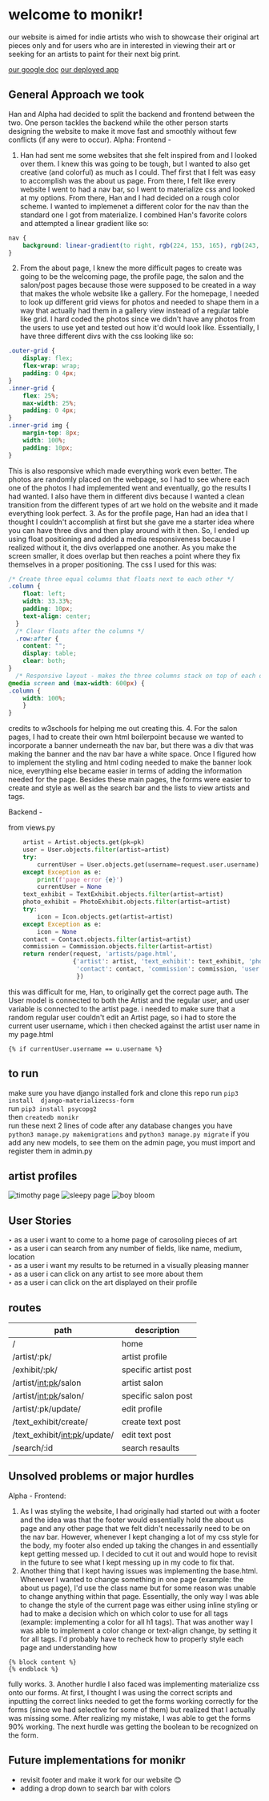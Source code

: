 # welcome to monikr!
our website is aimed for indie artists who wish to showcase their original art pieces only and for users who are in interested in viewing their art or seeking for an artists to paint for their next big print.

[our google doc](https://docs.google.com/document/d/11rEhVdeOcIyXeR_AbS4O5TNEu5aYnJySWabA02gg1sw/edit?usp=sharing)
[our deployed app](https://han-monikr.herokuapp.com/)
## General Approach we took
Han and Alpha had decided to split the backend and frontend between the two. One person tackles the backend while the other person starts designing the website to make it move fast and smoothly without few conflicts (if any were to occur).
Alpha: Frontend -
1. Han had sent me some websites that she felt inspired from and I looked over them. I knew this was going to be tough, but I wanted to also get creative (and colorful) as much as I could. Thef first that I felt was easy to accomplish was the about us page. From there, I felt like every website I went to had a nav bar, so I went to materialize css and looked at my options. From there, Han and I had decided on a rough color scheme. I wanted to implemenet a different color for the nav than the standard one I got from materialize. I combined Han's favorite colors and attempted a linear gradient like so:
```css
nav {
    background: linear-gradient(to right, rgb(224, 153, 165), rgb(243, 167, 243), rgb(206, 73, 206), grey);
}
```
2. From the about page, I knew the more difficult pages to create was going to be the welcoming page, the profile page, the salon and the salon/post pages because those were supposed to be created in a way that makes the whole website like a gallery. For the homepage, I needed to look up different grid views for photos and needed to shape them in a way that actually had them in a gallery view instead of a regular table like grid. I hard coded the photos since we didn't have any photos from the users to use yet and tested out how it'd would look like. Essentially, I have three different divs with the css looking like so:
```css
.outer-grid {
    display: flex;
    flex-wrap: wrap;
    padding: 0 4px;
}
.inner-grid {
    flex: 25%;
    max-width: 25%;
    padding: 0 4px;
}
.inner-grid img {
    margin-top: 8px;
    width: 100%;
    padding: 10px;
}
```
This is also responsive which made everything work even better. The photos are randomly placed on the webpage, so I had to see where each one of the photos I had implemented went and eventually, go the results I had wanted. I also have them in different divs because I wanted a clean transition from the different types of art we hold on the website and it made everything look perfect.
3. As for the profile page, Han had an idea that I thought I couldn't accomplish at first but she gave me a starter idea where you can have three divs and then play around with it then. So, I ended up using float positioning and added a media responsiveness because I realized without it, the divs overlapped one another. As you make the screen smaller, it does overlap but then reaches a point where they fix themselves in a proper positioning. The css I used for this was:
```css
/* Create three equal columns that floats next to each other */
.column {
    float: left;
    width: 33.33%;
    padding: 10px;
    text-align: center;
  }
  /* Clear floats after the columns */
  .row:after {
    content: "";
    display: table;
    clear: both;
}
  /* Responsive layout - makes the three columns stack on top of each other instead of next to each other */
@media screen and (max-width: 600px) {
.column {
    width: 100%;
    }
}
```
credits to w3schools for helping me out creating this.
4. For the salon pages, I had to create their own html boilerpoint because we wanted to incorporate a banner underneath the nav bar, but there was a div that was making the banner and the nav bar have a white space. Once I figured how to implement the styling and html coding needed to make the banner look nice, everything else became easier in terms of adding the information needed for the page.  Besides these main pages, the forms were easier to create and style as well as the search bar and the lists to view artists and tags.

Backend - 

from views.py
```python def page(request, pk):
	artist = Artist.objects.get(pk=pk)
	user = User.objects.filter(artist=artist)
	try:
		currentUser = User.objects.get(username=request.user.username)
	except Exception as e:
		print(f'page error {e}')
		currentUser = None
	text_exhibit = TextExhibit.objects.filter(artist=artist)
	photo_exhibit = PhotoExhibit.objects.filter(artist=artist)
	try:
		icon = Icon.objects.get(artist=artist)
	except Exception as e:
		icon = None
	contact = Contact.objects.filter(artist=artist)
	commission = Commission.objects.filter(artist=artist)
	return render(request, 'artists/page.html',
	              {'artist': artist, 'text_exhibit': text_exhibit, 'photo_exhibit': photo_exhibit,
	               'contact': contact, 'commission': commission, 'user': user, 'currentUser': currentUser, 'icon': icon
	               })
```

this was difficult for me, Han, to originally get the correct page auth. The User model is connected to both the Artist and the regular user, and user variable is connected to the artist page. i needed to make sure that a random regular user couldn't edit an Artist page, so i had to store the current user username, which i then checked against the artist user name in my page.html

```{% if currentUser.username == u.username %}```

## to run
make sure you have django installed
fork and clone this repo
run `pip3 install  django-materializecss-form` <br>
run `pip3 install psycopg2` <br>
then `createdb monikr` <br>
run these next 2 lines of code after any database changes you have <br>
`python3 manage.py makemigrations`
and `python3 manage.py migrate`
if you add any new models, to see them on the admin page, you must
import and register them in admin.py
## artist profiles
![timothy page](https://i.imgur.com/8OBAXP5.png)
![sleepy page](https://i.imgur.com/XbVmxZk.png)
![boy bloom](https://i.imgur.com/qBh51bz.png)
## User Stories
‣ as a user i want to come to a home page of carosoling pieces of art <br>
‣ as a user i can search from any number of fields, like name, medium, location <br>
‣ as a user i want my results to be returned in a visually pleasing manner <br>
‣ as a user i can click on any artist to see more about them <br>
‣ as a user i can click on the art displayed on their profile <br>
## routes
| path | description |
| ---- | ------ |
| / | home |
| /artist/:pk/ | artist profile |
| /exhibit/:pk/ | specific artist post |
| /artist/<int:pk>/salon | artist salon |
| /artist/<int:pk>/salon/<id> | specific salon post |
| /artist/:pk/update/ | edit profile |
| /text_exhibit/create/ | create text post |
| /text_exhibit/<int:pk>/update/ | edit text post |
| /search/:id | search resaults |
## Unsolved problems or major hurdles
Alpha - Frontend:
1. As I was styling the website, I had originally had started out with a footer and the idea was that the footer would essentially hold the about us page and any other page that we felt didn't necessarily need to be on the nav bar. However, whenever I kept changing a lot of my css style for the body, my footer also ended up taking the changes in and essentially kept getting messed up. I decided to cut it out and would hope to revisit in the future to see what I kept messing up in my code to fix that.
2. Another thing that I kept having issues was implementing the base.html. Whenever I wanted to change something in one page (example: the about us page), I'd use the class name but for some reason was unable to change anything within that page. Essentially, the only way I was able to change the style of the current page was either using inline styling or had to make a decision which on which color to use for all tags (example: implementing a color for all h1 tags). That was another way I was able to implement a color change or text-align change, by setting it for all tags. I'd probably have to recheck how to properly style each page and understanding how
```django
{% block content %}
{% endblock %}
```
fully works.
3. Another hurdle I also faced was implementing materialize css onto our forms. At first, I thought I was using the correct scripts and inputting the correct links needed to get the forms working correctly for the forms (since we had selective for some of them) but realized that I actually was missing some. After realizing my mistake, I was able to get the forms 90% working. The  next hurdle was getting the boolean to be recognized on the form.
## Future implementations for monikr
- revisit footer and make it work for our website :blush:
- adding a drop down to search bar with colors

